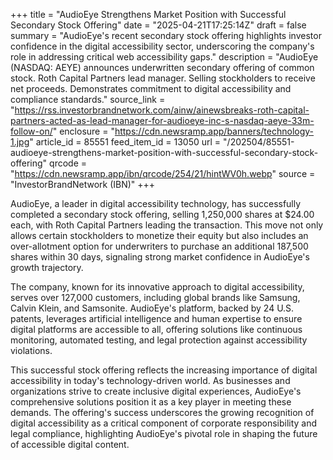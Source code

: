 +++
title = "AudioEye Strengthens Market Position with Successful Secondary Stock Offering"
date = "2025-04-21T17:25:14Z"
draft = false
summary = "AudioEye's recent secondary stock offering highlights investor confidence in the digital accessibility sector, underscoring the company's role in addressing critical web accessibility gaps."
description = "AudioEye (NASDAQ: AEYE) announces underwritten secondary offering of common stock. Roth Capital Partners lead manager. Selling stockholders to receive net proceeds. Demonstrates commitment to digital accessibility and compliance standards."
source_link = "https://rss.investorbrandnetwork.com/ainw/ainewsbreaks-roth-capital-partners-acted-as-lead-manager-for-audioeye-inc-s-nasdaq-aeye-33m-follow-on/"
enclosure = "https://cdn.newsramp.app/banners/technology-1.jpg"
article_id = 85551
feed_item_id = 13050
url = "/202504/85551-audioeye-strengthens-market-position-with-successful-secondary-stock-offering"
qrcode = "https://cdn.newsramp.app/ibn/qrcode/254/21/hintWV0h.webp"
source = "InvestorBrandNetwork (IBN)"
+++

<p>AudioEye, a leader in digital accessibility technology, has successfully completed a secondary stock offering, selling 1,250,000 shares at $24.00 each, with Roth Capital Partners leading the transaction. This move not only allows certain stockholders to monetize their equity but also includes an over-allotment option for underwriters to purchase an additional 187,500 shares within 30 days, signaling strong market confidence in AudioEye's growth trajectory.</p><p>The company, known for its innovative approach to digital accessibility, serves over 127,000 customers, including global brands like Samsung, Calvin Klein, and Samsonite. AudioEye's platform, backed by 24 U.S. patents, leverages artificial intelligence and human expertise to ensure digital platforms are accessible to all, offering solutions like continuous monitoring, automated testing, and legal protection against accessibility violations.</p><p>This successful stock offering reflects the increasing importance of digital accessibility in today's technology-driven world. As businesses and organizations strive to create inclusive digital experiences, AudioEye's comprehensive solutions position it as a key player in meeting these demands. The offering's success underscores the growing recognition of digital accessibility as a critical component of corporate responsibility and legal compliance, highlighting AudioEye's pivotal role in shaping the future of accessible digital content.</p>